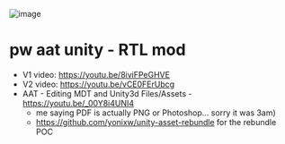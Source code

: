 ![image](https://github.com/yonixw/pw-aat-rtl-helpers/assets/5826209/1fda0f13-6df5-4a35-a396-6a1b56318e78)


# pw aat unity - RTL mod

* V1 video: https://youtu.be/8iviFPeGHVE
* V2 video: https://youtu.be/vCE0FErUbcg
* AAT - Editing MDT and  Unity3d Files/Assets -  https://youtu.be/_00Y8i4UNI4
    * me saying PDF is actually PNG or Photoshop... sorry it was 3am)
    * https://github.com/yonixw/unity-asset-rebundle for the rebundle POC
